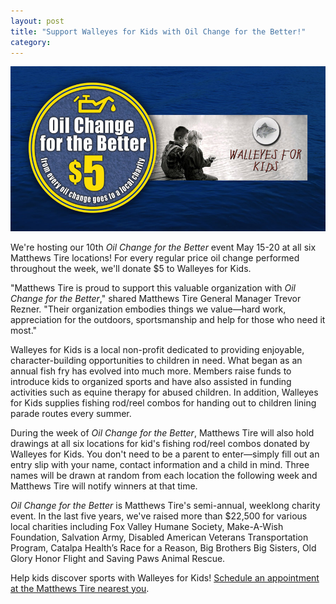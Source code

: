 ```yaml
---
layout: post
title: "Support Walleyes for Kids with Oil Change for the Better!"
category:
---
```

![Tires](/img/oc4b-facebook-ad-walleyes.jpg)

We're hosting our 10th *Oil Change for the Better* event May 15-20 at all six Matthews Tire locations! For every regular price oil change performed throughout the week, we'll donate $5 to Walleyes for Kids.

"Matthews Tire is proud to support this valuable organization with *Oil Change for the Better*," shared Matthews Tire General Manager Trevor Rezner. "Their organization embodies things we value—hard work, appreciation for the outdoors, sportsmanship and help for those who need it most."

Walleyes for Kids is a local non-profit dedicated to providing enjoyable, character-building opportunities to children in need. What began as an annual fish fry has evolved into much more. Members raise funds to introduce kids to organized sports and have also assisted in funding activities such as equine therapy for abused children. In addition, Walleyes for Kids supplies fishing rod/reel combos for handing out to children lining parade routes every summer.

During the week of *Oil Change for the Better*, Matthews Tire will also hold drawings at all six locations for kid's fishing rod/reel combos donated by Walleyes for Kids. You don't need to be a parent to enter—simply fill out an entry slip with your name, contact information and a child in mind. Three names will be drawn at random from each location the following week and Matthews Tire will notify winners at that time.

*Oil Change for the Better* is Matthews Tire's semi-annual, weeklong charity event. In the last five years, we've raised more than $22,500 for various local charities including Fox Valley Humane Society, Make-A-Wish Foundation, Salvation Army, Disabled American Veterans Transportation Program, Catalpa Health’s Race for a Reason, Big Brothers Big Sisters, Old Glory Honor Flight and Saving Paws Animal Rescue.

Help kids discover sports with Walleyes for Kids! [Schedule an appointment at the Matthews Tire nearest you](http://matthewstire.com/locations/).
